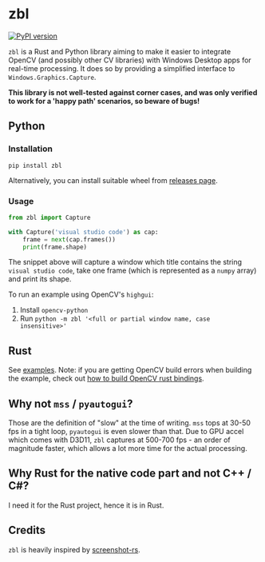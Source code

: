 # zbl

[![PyPI version](https://badge.fury.io/py/zbl.svg)](https://badge.fury.io/py/zbl)

`zbl` is a Rust and Python library aiming to make it easier to integrate OpenCV (and possibly other CV libraries) with
Windows Desktop apps for real-time processing. It does so by providing a simplified interface to 
`Windows.Graphics.Capture`.

**This library is not well-tested against corner cases, and was only verified to work for a 'happy path' scenarios, so beware of bugs!**

## Python

### Installation

`pip install zbl`

Alternatively, you can install suitable wheel from [releases page](https://github.com/modelflat/zbl/releases).

### Usage

```python
from zbl import Capture

with Capture('visual studio code') as cap:
    frame = next(cap.frames())
    print(frame.shape)
```

The snippet above will capture a window which title contains the string `visual studio code`, take one frame (which is represented as a `numpy` array) and print its shape.

To run an example using OpenCV's `highgui`:

1. Install `opencv-python`
2. Run `python -m zbl '<full or partial window name, case insensitive>'`

## Rust

See [examples](https://github.com/modelflat/zbl/tree/master/zbl/examples).
Note: if you are getting OpenCV build errors when building the example, check out [how to build OpenCV rust bindings](https://github.com/twistedfall/opencv-rust#rust-opencv-bindings).

## Why not `mss` / `pyautogui`?

Those are the definition of "slow" at the time of writing. `mss` tops at 30-50 fps in a tight loop, `pyautogui` is
even slower than that. Due to GPU accel which comes with D3D11, `zbl` captures at 500-700 fps - an order of magnitude faster, which allows a lot more time for the actual processing.

## Why Rust for the native code part and not C++ / C#?

I need it for the Rust project, hence it is in Rust.

## Credits

`zbl` is heavily inspired by [screenshot-rs](https://github.com/robmikh/screenshot-rs).
